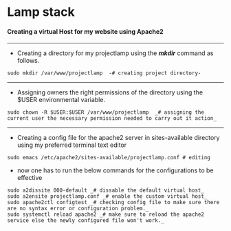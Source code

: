 # Lamp stack

#### Creating a virtual Host for my website using Apache2

---

* Creating a directory for my projectlamp using the ***mkdir*** command as follows.
```
sudo mkdir /var/www/projectlamp  -# creating project directory-
```

---

* Assigning owners the right permissions of the directory using the $USER environmental variable.
```
sudo chown -R $USER:$USER /var/www/projectlamp  _# assigning the current user the necessary permission needed to carry out it action_
```

---

* Creating a config file for the apache2 server in sites-available directory using my preferred terminal text editor
```
sudo emacs /etc/apache2/sites-available/projectlamp.conf # editing 
```


* now one has to run the below commands for the configurations to be effective
```
sudo a2dissite 000-default _# dissable the default virtual host_
sudo a2ensite projectlamp.conf _# enable the custom virtual host_
sudo apache2ctl configtest _# checking config file to make sure there are no syntax error or configuration problem._
sudo systemctl reload apache2 _# make sure to reload the apache2 service else the newly configured file won't work._
```
